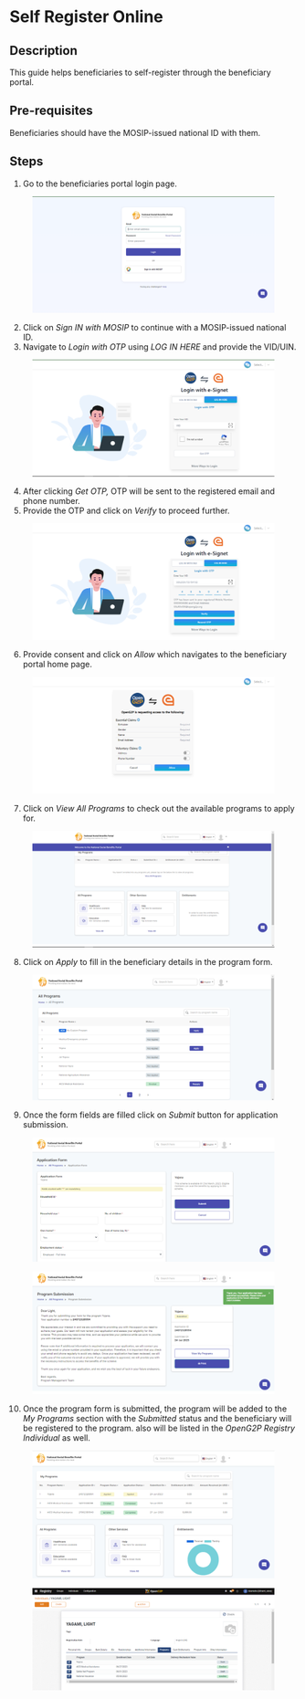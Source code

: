 # Self Register Online

## Description

This guide helps beneficiaries to self-register through the beneficiary portal.

## Pre-requisites

Beneficiaries should have the MOSIP-issued national ID with them.

## Steps

1. Go to the beneficiaries portal login page.

<figure><img src="../../../.gitbook/assets/beneficiary-portal-login-page.png" alt=""><figcaption></figcaption></figure>

2. Click on _Sign IN with MOSIP_ to continue with a MOSIP-issued national ID.
3. Navigate to _Login with OTP_ using _LOG IN HERE_ and provide the VID/UIN.

<figure><img src="../../../.gitbook/assets/login-with-otp (1).png" alt=""><figcaption></figcaption></figure>

4. After clicking _Get OTP,_ OTP will be sent to the registered email and phone number.
5. Provide the OTP and click on _Verify_ to proceed further.

<figure><img src="../../../.gitbook/assets/verify-otp.png" alt=""><figcaption></figcaption></figure>

6. Provide consent and click on _Allow_ which navigates to the beneficiary portal home page.

<figure><img src="../../../.gitbook/assets/beneficiary-portal-consent (1).png" alt=""><figcaption></figcaption></figure>

7. Click on _View All Programs_ to check out the available programs to apply for.

<figure><img src="../../../.gitbook/assets/beneficiary-portal-home-page.png" alt=""><figcaption></figcaption></figure>

8. Click on _Apply_ to fill in the beneficiary details in the program form.

<figure><img src="../../../.gitbook/assets/ssp-all-programs.PNG" alt=""><figcaption></figcaption></figure>

9. Once the form fields are filled click on _Submit_ button for application submission.

<figure><img src="../../../.gitbook/assets/ssp-application.PNG" alt=""><figcaption></figcaption></figure>

<figure><img src="../../../.gitbook/assets/ssp-submission.PNG" alt=""><figcaption></figcaption></figure>

10. Once the program form is submitted, the program will be added to the _My Programs_ section with the _Submitted_ status and the beneficiary will be registered to the program. also will be listed in the _OpenG2P Registry Individual_ as well.

<figure><img src="../../../.gitbook/assets/ssp-my-program.PNG" alt=""><figcaption></figcaption></figure>

<figure><img src="../../../.gitbook/assets/ssp-program.PNG" alt=""><figcaption></figcaption></figure>
